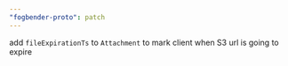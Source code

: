 ```yaml
---
"fogbender-proto": patch
---
```


add `fileExpirationTs` to `Attachment` to mark client when S3 url is going to expire
